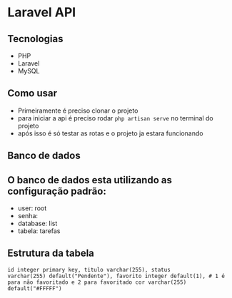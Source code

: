 # Laravel API
## Tecnologias
- PHP
- Laravel
- MySQL
  
## Como usar
- Primeiramente é preciso clonar o projeto
- para iniciar a api é preciso rodar <code>php artisan serve</code> no terminal do projeto
- após isso é só testar as rotas e o projeto ja estara funcionando

## Banco de dados
## O banco de dados esta utilizando as configuração padrão:
- user: root
- senha:
- database: list
- tabela: tarefas

## Estrutura da tabela
<code>id integer primary key,
titulo varchar(255),
status varchar(255) default("Pendente"),
favorito integer default(1), # 1 é para não favoritado e 2 para favoritado
cor varchar(255) default("#FFFFF")
</code>
